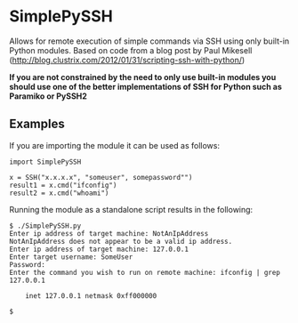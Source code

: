 # SimplePySSH
Allows for remote execution of simple commands via SSH using only built-in Python modules.
Based on code from a blog post by Paul Mikesell (http://blog.clustrix.com/2012/01/31/scripting-ssh-with-python/)

**If you are not constrained by the need to only use built-in modules you should use one of the better 
implementations of SSH for Python such as Paramiko or PySSH2**

## Examples

If you are importing the module it can be used as follows:
```
import SimplePySSH

x = SSH("x.x.x.x", "someuser", somepassword"")
result1 = x.cmd("ifconfig")
result2 = x.cmd("whoami")
```

Running the module as a standalone script results in the following:
```
$ ./SimplePySSH.py 
Enter ip address of target machine: NotAnIpAddress
NotAnIpAddress does not appear to be a valid ip address.
Enter ip address of target machine: 127.0.0.1
Enter target username: SomeUser
Password: 
Enter the command you wish to run on remote machine: ifconfig | grep 127.0.0.1

	inet 127.0.0.1 netmask 0xff000000

$
```
